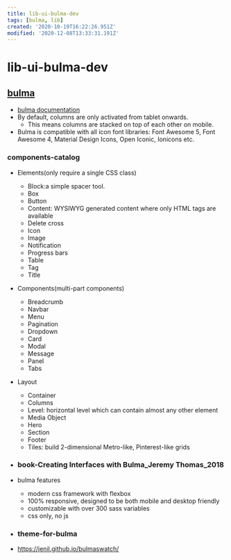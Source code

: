 ```yaml
---
title: lib-ui-bulma-dev
tags: [bulma, lib]
created: '2020-10-19T16:22:26.951Z'
modified: '2020-12-08T13:33:31.191Z'
---
```


# lib-ui-bulma-dev

## [bulma](https://github.com/jgthms/bulma)

- [bulma documentation](https://bulma.io/documentation/overview/start/)
- By default, columns are only activated from tablet onwards. 
  - This means columns are stacked on top of each other on mobile.
- Bulma is compatible with all icon font libraries: Font Awesome 5, Font Awesome 4, Material Design Icons, Open Iconic, Ionicons etc.

### components-catalog

- Elements(only require a single CSS class)
  - Block:a simple spacer tool.
  - Box
  - Button
  - Content: WYSIWYG generated content where only HTML tags are available
  - Delete cross
  - Icon
  - Image
  - Notification
  - Progress bars
  - Table
  - Tag
  - Title
- Components(multi-part components)
  - Breadcrumb
  - Navbar
  - Menu
  - Pagination
  - Dropdown
  - Card
  - Modal
  - Message
  - Panel
  - Tabs
- Layout
  - Container
  - Columns
  - Level: horizontal level which can contain almost any other element
  - Media Object
  - Hero
  - Section
  - Footer
  - Tiles: build 2-dimensional Metro-like, Pinterest-like grids

- ### book-Creating Interfaces with Bulma_Jeremy Thomas_2018
- bulma features
  - modern css framework with flexbox
  - 100% responsive, designed to be both mobile and desktop friendly
  - customizable with over 300 sass variables
  - css only, no js

- ### theme-for-bulma
- https://jenil.github.io/bulmaswatch/
